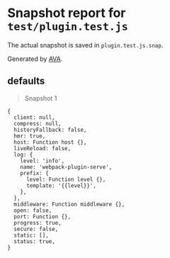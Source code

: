 # Snapshot report for `test/plugin.test.js`

The actual snapshot is saved in `plugin.test.js.snap`.

Generated by [AVA](https://ava.li).

## defaults

> Snapshot 1

    {
      client: null,
      compress: null,
      historyFallback: false,
      hmr: true,
      host: Function host {},
      liveReload: false,
      log: {
        level: 'info',
        name: 'webpack-plugin-serve',
        prefix: {
          level: Function level {},
          template: '{{level}}',
        },
      },
      middleware: Function middleware {},
      open: false,
      port: Function {},
      progress: true,
      secure: false,
      static: [],
      status: true,
    }
